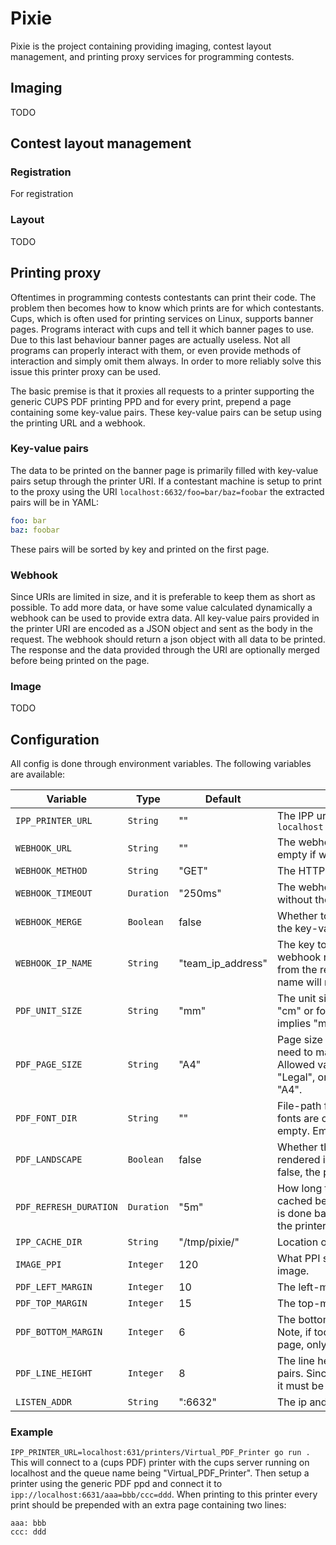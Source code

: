 # Pixie

Pixie is the project containing providing imaging, contest layout management, and printing proxy services for
programming contests.

## Imaging

TODO

## Contest layout management

### Registration
For registration

### Layout

TODO

## Printing proxy

Oftentimes in programming contests contestants can print their code. The problem then becomes how to know which prints
are for which contestants. Cups, which is often used for printing services on Linux, supports banner pages. Programs
interact with cups and tell it which banner pages to use. Due to this last behaviour banner pages are actually useless.
Not all programs can properly interact with them, or even provide methods of interaction and simply omit them always. In
order to more reliably solve this issue this printer proxy can be used.

The basic premise is that it proxies all requests to a printer supporting the generic CUPS PDF printing PPD and for
every print, prepend a page containing some key-value pairs. These key-value pairs can be setup using the printing URL
and a webhook.

### Key-value pairs

The data to be printed on the banner page is primarily filled with key-value pairs setup through the printer URI. If a
contestant machine is setup to print to the proxy using the URI `localhost:6632/foo=bar/baz=foobar` the extracted pairs
will be in YAML:

```yaml
foo: bar
baz: foobar
```

These pairs will be sorted by key and printed on the first page.

### Webhook
Since URIs are limited in size, and it is preferable to keep them as short as possible. 
To add more data, or have some value calculated dynamically a webhook can be used to provide extra data.
All key-value pairs provided in the printer URI are encoded as a JSON object and sent as the body in the request.
The webhook should return a json object with all data to be printed. 
The response and the data provided through the URI are optionally merged before being printed on the page.

### Image
TODO

## Configuration

All config is done through environment variables. The following variables are available:

| Variable               | Type       | Default           | Description                                                                                                                                                                        |
|------------------------|------------|-------------------|------------------------------------------------------------------------------------------------------------------------------------------------------------------------------------|
| `IPP_PRINTER_URL`      | `String`   | ""                | The IPP url of the actual printer. e.g. `localhost:631/printers/Virtual_PDF_Printer`                                                                                               |
| `WEBHOOK_URL`          | `String`   | ""                | The webhook-url to call for each print. Leave empty if webhooks are not used.                                                                                                      |
| `WEBHOOK_METHOD`       | `String`   | "GET"             | The HTTP-verb to use for the webhook.                                                                                                                                              |
| `WEBHOOK_TIMEOUT`      | `Duration` | "250ms"           | The webhook timeout before continuing without the webhook results.                                                                                                                 |
| `WEBHOOK_MERGE`        | `Boolean`  | false             | Whether to merge the webhook results with the key-value pairs in the url                                                                                                           |
| `WEBHOOK_IP_NAME`      | `String`   | "team_ip_address" | The key to use for the team ip address in the webhook request. Pixie will deduce this field from the request. Note, the field with this name will never be printed!                |
| `PDF_UNIT_SIZE`        | `String`   | "mm"              | The unit size used on the PDF, either "mm", "cm" or for freedom-units: "in". Empty value implies "mm".                                                                             |
| `PDF_PAGE_SIZE`        | `String`   | "A4"              | Page size of PDFs to be printed. Does not need to match, but for best results should. Allowed values: "A3", "A4", "A5", "Letter", "Legal", or "Tabloid". Empty value implies "A4". |
| `PDF_FONT_DIR`         | `String`   | ""                | File-path for 'special' fonts. Only normal fonts are currently supported. So can be left empty. Empty value implies "./"                                                           |
| `PDF_LANDSCAPE`        | `Boolean`  | false             | Whether the prepended page should be rendered in landscape. If left default, or set to false, the page is rendered in portrait.                                                    |
| `PDF_REFRESH_DURATION` | `Duration` | "5m"              | How long the rendered PDF page will be cached before a rerender is forced. Caching is done based on the key-value pairs set in the printer url                                     |
| `IPP_CACHE_DIR`        | `String`   | "/tmp/pixie/"     | Location of the rendered PDF pages.                                                                                                                                                |
| `IMAGE_PPI`            | `Integer`  | 120               | What PPI should be used for printing the image.                                                                                                                                    |
| `PDF_LEFT_MARGIN`      | `Integer`  | 10                | The left-margin for the prepended page.                                                                                                                                            |
| `PDF_TOP_MARGIN`       | `Integer`  | 15                | The top-margin for the prepended page.                                                                                                                                             |
| `PDF_BOTTOM_MARGIN`    | `Integer`  | 6                 | The bottom-margin for the prepended page. Note, if too much content is added on the page, only the first page is added.                                                            |
| `PDF_LINE_HEIGHT`      | `Integer`  | 8                 | The line height of the printed key-value pairs. Since font-size currently cannot be set it must be set to                                                                          |
| `LISTEN_ADDR`          | `String`   | ":6632"           | The ip and port pair pixie will listen on.                                                                                                                                         |

### Example

`IPP_PRINTER_URL=localhost:631/printers/Virtual_PDF_Printer go run .`
This will connect to a (cups PDF) printer with the cups server running on localhost and the queue name being "Virtual_PDF_Printer".
Then setup a printer using the generic PDF ppd and connect it to `ipp://localhost:6631/aaa=bbb/ccc=ddd`.
When printing to this printer every print should be prepended with an extra page containing two lines:
```
aaa: bbb
ccc: ddd
```
